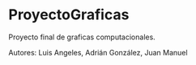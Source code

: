 # ProyectoGraficas
 Proyecto final de graficas computacionales.

Autores: Luis Angeles, Adrián González, Juan Manuel 